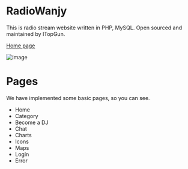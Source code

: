 # RadioWanjy
This is radio stream website written in PHP, MySQL. Open sourced and maintained by ITopGun.

[Home page](http://radiowanjy.com/)

![image](https://user-images.githubusercontent.com/75969744/184570386-f876bc76-7cd3-46cb-8214-fcaa7cd9dad2.png)

# Pages

We have implemented some basic pages, so you can see.

- Home
- Category
- Become a DJ
- Chat
- Charts
- Icons
- Maps
- Login
- Error
